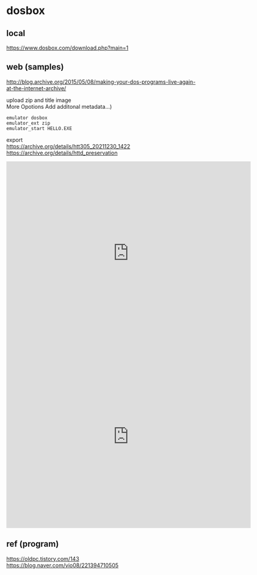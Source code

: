 # dosbox  

## local  
https://www.dosbox.com/download.php?main=1  

## web (samples)  

http://blog.archive.org/2015/05/08/making-your-dos-programs-live-again-at-the-internet-archive/  

upload zip and title image  
More Opotions Add additonal metadata...)  
```
emulator dosbox
emulator_ext zip
emulator_start HELLO.EXE
```

export  
https://archive.org/details/htt305_20211230_1422  
https://archive.org/details/httd_preservation  

<iframe src="https://archive.org/embed/htt305_20211230_1422" width="640" height="480" frameborder="0" ></iframe>  

<iframe src="https://archive.org/embed/httd_preservation" width="640" height="480" frameborder="0" ></iframe>  

## ref (program)  
https://oldpc.tistory.com/143  
https://blog.naver.com/vio08/221394710505  
